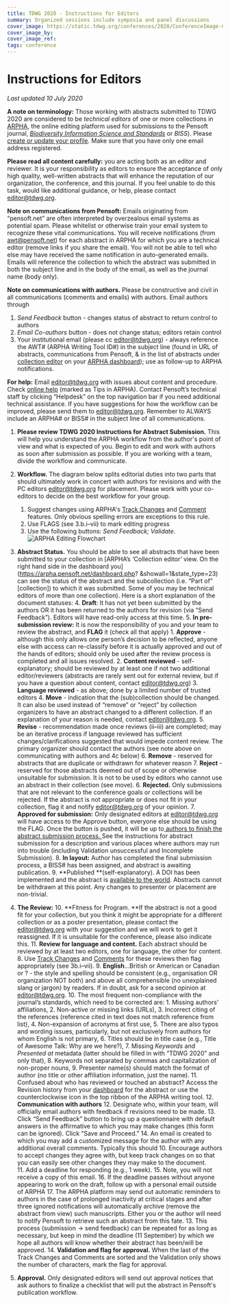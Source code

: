 ```yaml
---
title: TDWG 2020 - Instructions for Editors
summary: Organized sessions include symposia and panel discussions
cover_image: https://static.tdwg.org/conferences/2020/ConferenceImage-CR.jpg
cover_image_by: 
cover_image_ref: 
tags: conference
---
```


# Instructions for Editors 

_Last updated 10 July 2020_

**A note on terminology:** Those working with abstracts submitted to TDWG 2020 are considered to be _technical editors_ of one or more collections in [ARPHA](https://arpha.pensoft.net/), the online editing platform used for submissions to the Pensoft journal, _[Biodiversity Information Science and Standards](https://biss.pensoft.net/)_ or _BISS_). Please [create or update your profile](https://pensoft.net/profile). Make sure that you have only one email address registered.

**Please read all content carefully:** you are acting both as an editor and reviewer. It is your responsibility as editors to ensure the acceptance of only high quality, well-written abstracts that will enhance the reputation of our organization, the conference, and this journal. If you feel unable to do this task, would like additional guidance, or help, please  contact [editor@tdwg.org](mailto:editor@tdwg.org).

**Note on communications from Pensoft:** Emails originating from “pensoft.net” are often interpreted by overzealous email systems as potential spam. Please whitelist or otherwise train your email system to recognize these vital communications. You will receive notifications (from [awt@pensoft.net](mailto:awt@pensoft.net)) for each abstract in ARPHA for which you are a technical editor (remove links if you share the email).  You will not be able to tell who else may have received the same notification in auto-generated emails. Emails will reference the collection to which the abstract was submitted in both the subject line and in the body of the email, as well as the journal name (body only).

**Note on communications with authors.** Please be constructive and civil in all communications (comments and emails) with authors. Email authors through 

1. _Send Feedback_ button - changes status of abstract to return control to authors
2. _Email Co-authors_ button - does not change status; editors retain control
3. Your institutional email (please cc [editor@tdwg.org](mailto:editor@tdwg.org)) - always reference the AWT# (ARPHA Writing Tool ID#) in the subject line (found in URL of abstracts, communications from Pensoft, & in the list of abstracts under [collection editor](https://arpha.pensoft.net/dashboard?showall=1&state_type=23) on your [ARPHA dashboard](https://arpha.pensoft.net/dashboard)); use as follow-up to ARPHA notifications.

**For help:** Email [editor@tdwg.org](mailto:editor@tdwg.org) with issues about content and procedure. Check [online help](https://arpha.pensoft.net/tips/Edit-sections) (marked as Tips in ARPHA). Contact Pensoft’s technical staff by clicking “Helpdesk” on the top navigation bar if you need additional technical assistance. If you have suggestions for how the workflow can be improved, please send them to [editor@tdwg.org](mailto:editor@tdwg.org). Remember to ALWAYS include an ARPHA# or BISS# in the subject line of all communications. 

1. **Please review TDWG 2020 Instructions for Abstract Submission.** This will help you understand the ARPHA workflow from the author's point of view and what is expected of you. Begin to edit and work with authors as soon after submission as possible. If you are working with a team, divide the workflow and communicate. 
2. **Workflow.** The diagram below splits editorial duties into two parts that should ultimately work in concert with authors for revisions and with the PC editors [editor@tdwg.org](mailto:editor@tdwg.org) for placement. Please work with your co-editors to decide on the best workflow for your group.
    1. Suggest changes using ARPHA's [Track Changes](https://arpha.pensoft.net/tips/Track-Changes) and [Comment](https://arpha.pensoft.net/tips/Comments) features. Only obvious spelling errors are exceptions to this rule.
    2. Use FLAGS (see 3.b.i–vii) to mark editing progress 
    3. Use the following buttons: _Send Feedback; Validate_. ![ARPHA Editing Flowchart](https://static.tdwg.org/conferences/2020/instructions/ARPHAEditingFlowchart.png "ARPHA Editing Flowchart")

3. **Abstract Status.** You should be able to see all abstracts that have been submitted to your collection in [ARPHA’s ‘Collection editor’ view. On the right hand side in the dashboard you](https://arpha.pensoft.net/dashboard.php? &showall=1&state_type=23) can see the status of the abstract and the subcollection (i.e. “Part of” [collection]) to which it was submitted. Some of you may be technical editors of more than one collection). Here is a short explanation of the document statuses:
    4. **Draft**: It has not yet been submitted by the authors OR it has been returned to the authors for revision (via “Send Feedback”). Editors will have read-only access at this time.
    5. **In pre-submission review:** It is now the responsibility of you and your team to review the abstract, and **FLAG** it (check all that apply)
        1. **Approve** - although this only allows one person’s decision to be reflected, anyone else with access can re-classify before it is actually approved and out of the hands of editors; should only be used after the review process is completed and all issues resolved.
        2. **Content reviewed** - self-explanatory; should be reviewed by at least one if not two additional editor/reviewers (abstracts are rarely sent out for external review, but if you have a question about content, contact [editor@tdwg.org](mailto:editor@tdwg.org))
        3. **Language reviewed** - as above; done by a limited number of trusted editors
        4. **Move** - indication that the (sub)collection should be changed. It can also be used instead of “remove” or “reject” by collection organizers to have an abstract changed to a different collection. If an explanation of your reason is needed, contact [editor@tdwg.org](mailto:editor@tdwg.org). 
        5. **Revise** - recommendation made once reviews (ii–iii) are completed; may be an iterative process if language reviewed has sufficient changes/clarifications suggested that would impede content review. The primary organizer should contact the authors (see note above on communicating with authors and 4c below)
        6. **Remove** - reserved for abstracts that are duplicate or withdrawn for whatever reason
        7. **Reject** - reserved for those abstracts deemed out of scope or otherwise unsuitable for submission. It is not to be used by editors who cannot use an abstract in their collection (see move).
    6. **Rejected.** Only submissions that are not relevant to the conference goals or collections will be rejected. If the abstract is not appropriate or does not fit in your collection, flag it and notify [editor@tdwg.org](mailto:editor@tdwg.org) of your opinion.
    7. **Approved for submission:** Only designated editors at [editor@tdwg.org](mailto:editor@tdwg.org) will have access to the Approve button, everyone else should be using the FLAG. Once the button is pushed, it will be up to[ authors to finish the abstract submission process. ](https://biodiversitynext.org/instruction-for-authors/#point_12)See the instructions for abstract submission for a description and various places where authors may run into trouble (including Validation unsuccessful and Incomplete Submission).
    8. **In layout:** Author has completed the final submission process, a BISS# has been assigned, and abstract is awaiting publication.
    9. **Published **(self-explanatory). A DOI has been implemented and the abstract is [available to the world](https://biss.pensoft.net/collections). Abstracts cannot be withdrawn at this point. Any changes to presenter or placement are non-trivial.
4. **The Review:**
    10. **Fitness for Program. **If the abstract is not a good fit for your collection, but you think it might be appropriate for a different collection or as a poster presentation, please contact the [editor@tdwg.org](mailto:editor@tdwg.org) with your suggestion and we will work to get it reassigned. If it is unsuitable for the conference, please also indicate this.
    11. **Review for language and content.** Each abstract should be reviewed by at least two editors, one for language, the other for content. 
        8. Use [Track Changes](https://arpha.pensoft.net/tips/Track-Changes) and [Comments](https://arpha.pensoft.net/tips/Comments) for these reviews then flag appropriately (see 3b.i–vii).
        9. **English**...British or American or Canadian or ? - the style and spelling should be consistent (e.g., organisation OR organization NOT both) and above all comprehensible (no unexplained slang or jargon) by readers. If in doubt, ask for a second opinion at [editor@tdwg.org](mailto:editor@tdwg.org). 
        10. The most frequent non-compliance with the journal’s standards, which need to be corrected are: 
            1. Missing authors’ affiliations, 
            2. Non-active or missing links (URLs), 
            3. Incorrect citing of the references (reference cited in text does not match reference from list), 
            4. Non-expansion of acronyms at first use, 
            5. There are also typos and wording issues, particularly, but not exclusively from authors for whom English is not primary, 
            6. Titles should be in title case (e.g., Title of Awesome Talk: Why are we here?),
            7. Missing _Keywords_ and _Presented at_ metadata (latter should be filled in with “TDWG 2020” and only that),
            8. Keywords not separated by commas and capitalization of non-proper nouns,
            9. Presenter name(s) should match the format of author (no title or other affiliation information, just the name).
        11. Confused about who has reviewed or touched an abstract? Access the Revision history from your [dashboard](https://arpha.pensoft.net/dashboard?showall=1&state_type=23) for the abstract or use the counterclockwise icon in the top ribbon of the ARPHA writing tool.
    12. **Communication with authors**
        12. Designate who, within your team, will officially email authors with feedback if revisions need to be made.
        13. Click “Send Feedback” button to bring up a questionnaire with default answers in the affirmative to which you may make changes (this form can be ignored). Click “Save and Proceed.” 
        14. An email is created to which you may add a customized message for the author with any additional overall comments. Typically this should 
            10. Encourage authors to accept changes they agree with, but keep track changes on so that you can easily see other changes they may make to the document.  
            11. Add a deadline for responding (e.g., 1 week).
        15. Note, you will not receive a copy of this email.
        16. If the deadline passes without anyone appearing to work on the draft, follow up with a personal email outside of ARPHA
        17. The ARPHA platform may send out automatic reminders to authors in the case of prolonged inactivity at critical stages and after three ignored notifications will automatically archive (remove the abstract from view) such manuscripts. Either you or the author will need to notify Pensoft to retrieve such an abstract from this fate.
    13. This process (submission -> send feedback) can be repeated for as long as necessary, but keep in mind the deadline (11 September) by which we hope all authors will know whether their abstract has been/will be approved.
    14. **Validation and flag for approval.** When the last of the Track Changes and Comments are sorted and the Validation only shows the number of characters, mark the flag for approval.
5. **Approval.** Only designated editors will send out approval notices that ask authors to finalize a checklist that will put the abstract in Pensoft's publication workflow.

 
